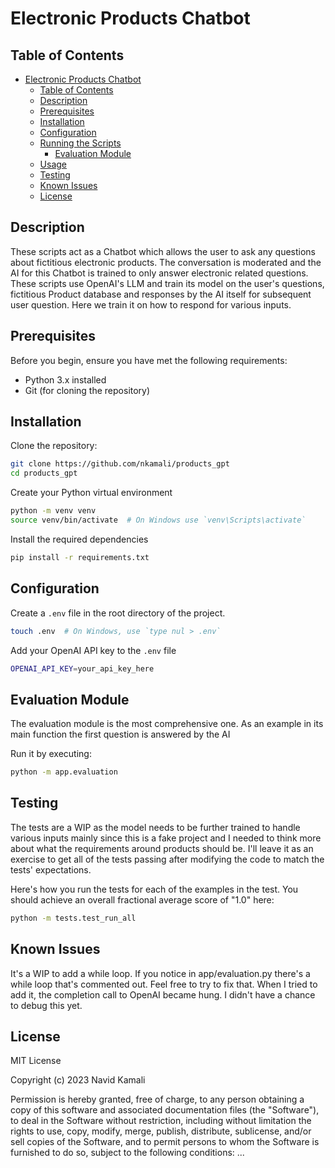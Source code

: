 # Electronic Products Chatbot

## Table of Contents
- [Electronic Products Chatbot](#project-name)
  - [Table of Contents](#table-of-contents)
  - [Description](#description)
  - [Prerequisites](#prerequisites)
  - [Installation](#installation)
  - [Configuration](#configuration)
  - [Running the Scripts](#running-the-scripts)
    - [Evaluation Module](#evaluation-module)
  - [Usage](#usage)
  - [Testing](#testing)
  - [Known Issues](#known-issues)
  - [License](#license)

## Description
These scripts act as a Chatbot which allows the user to ask any questions about fictitious electronic products.
The conversation is moderated and the AI for this Chatbot is trained to only answer electronic related questions.
These scripts use OpenAI's LLM and train its model on the user's questions, fictitious Product database and 
responses by the AI itself for subsequent user question. Here we train it on how to respond for various inputs. 

## Prerequisites
Before you begin, ensure you have met the following requirements:
- Python 3.x installed
- Git (for cloning the repository)

## Installation

Clone the repository:
```bash
git clone https://github.com/nkamali/products_gpt
cd products_gpt
```

Create your Python virtual environment
```bash
python -m venv venv
source venv/bin/activate  # On Windows use `venv\Scripts\activate`
```

Install the required dependencies
```bash
pip install -r requirements.txt
```
## Configuration

Create a `.env` file in the root directory of the project.
```bash
touch .env  # On Windows, use `type nul > .env`
```

Add your OpenAI API key to the `.env` file
```bash
OPENAI_API_KEY=your_api_key_here
```

## Evaluation Module

The evaluation module is the most comprehensive one. As an example in its main function
the first question is answered by the AI 

Run it by executing:

```bash
python -m app.evaluation
```

## Testing

The tests are a WIP as the model needs to be further trained to handle various inputs mainly
since this is a fake project and I needed to think more about what the requirements around products should be.
I'll leave it as an exercise to get all of the tests passing after modifying the code to match the tests' expectations.

Here's how you run the tests for each of the examples in the test. 
You should achieve an overall fractional average score of "1.0" here:

```bash
python -m tests.test_run_all
```

## Known Issues

It's a WIP to add a while loop. If you notice in app/evaluation.py there's a while loop that's commented out.
Feel free to try to fix that. When I tried to add it, the completion call to OpenAI became hung.
I didn't have a chance to debug this yet.

## License

MIT License

Copyright (c) 2023 Navid Kamali

Permission is hereby granted, free of charge, to any person obtaining a copy
of this software and associated documentation files (the "Software"), to deal
in the Software without restriction, including without limitation the rights
to use, copy, modify, merge, publish, distribute, sublicense, and/or sell
copies of the Software, and to permit persons to whom the Software is
furnished to do so, subject to the following conditions:
...
